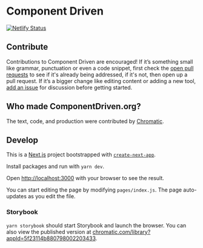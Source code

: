 # Component Driven

[![Netlify Status](https://api.netlify.com/api/v1/badges/1d7bee5d-9fc5-4583-9bc6-383166fa8c3f/deploy-status)](https://app.netlify.com/sites/lucid-clarke-d8746f/deploys)


## Contribute

Contributions to Component Driven are encouraged! If it’s something small like grammar, punctuation or even a code snippet, first check the [open pull requests](https://github.com/ComponentDriven/componentdriven.org/pulls) to see if it's already being addressed, if it's not, then open up a pull request. If it’s a bigger change like editing content or adding a new tool, [add an issue](https://github.com/ComponentDriven/componentdriven.org/issues) for discussion before getting started.


## Who made ComponentDriven.org?

The text, code, and production were contributed by [Chromatic](https://www.chromatic.com/).


## Develop

This is a [Next.js](https://nextjs.org/) project bootstrapped with [`create-next-app`](https://github.com/vercel/next.js/tree/canary/packages/create-next-app).

Install packages and run with `yarn dev`.

Open [http://localhost:3000](http://localhost:3000) with your browser to see the result.

You can start editing the page by modifying `pages/index.js`. The page auto-updates as you edit the file.

### Storybook

`yarn storybook` should start Storybook and launch the browser. You can also view the published version at [chromatic.com/library?appId=5f23114b880798002203433](https://www.chromatic.com/library?appId=5f23114b880798002203433a&branch=master).
